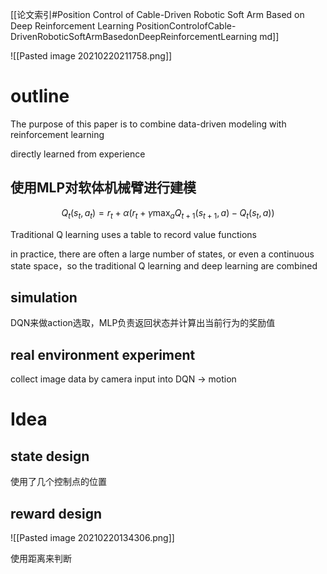 [[论文索引#Position Control of Cable-Driven Robotic Soft Arm Based on Deep Reinforcement Learning PositionControlofCable-DrivenRoboticSoftArmBasedonDeepReinforcementLearning md]]

![[Pasted image 20210220211758.png]]

# outline

The purpose of this
paper is to combine data-driven modeling with reinforcement learning

directly learned from experience

## 使用MLP对软体机械臂进行建模

$$
 Q_{t}\left(s_{t}, a_{t}\right)=r_{t}+\alpha\left(r_{t}+\gamma \max _{a} Q_{t+1}\left(s_{t+1}, a\right)-Q_{t}\left(s_{t}, a\right)\right) 
$$

Traditional Q learning uses a table to record value functions

in practice, there are often a large number of states, or even a continuous state space，so the traditional Q learning and deep learning are combined


## simulation

DQN来做action选取，MLP负责返回状态并计算出当前行为的奖励值

## real environment experiment

collect image data by camera input into DQN -> motion

# Idea

## state design

使用了几个控制点的位置

## reward design

![[Pasted image 20210220134306.png]]

使用距离来判断